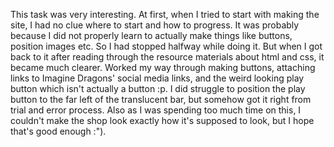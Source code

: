 This task was very interesting. At first, when I tried to start with making the site, I had no clue where to start and how to progress. It was probably because I did not properly learn to actually make things like buttons, position images etc. So I had stopped halfway while doing it. But when I got back to it after reading through the resource materials about html and css, it became much clearer. Worked my way through making buttons, attaching links to Imagine Dragons' social media links, and the weird looking play button which isn't actually a button :p. I did struggle to position the play button to the far left of the translucent bar, but somehow got it right from trial and error process. Also as I was spending too much time on this, I couldn't make the shop look exactly how it's supposed to look, but I hope that's good enough :"). 

